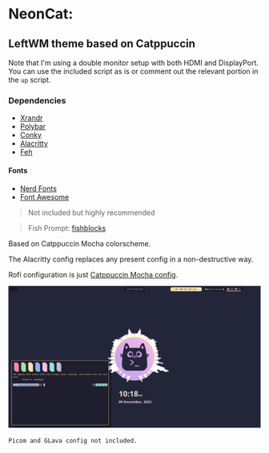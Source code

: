 # NeonCat:
## LeftWM theme based on Catppuccin

Note that I'm using a double monitor setup with both HDMI and DisplayPort.
You can use the included script as is or comment out the relevant portion in the `up` script.

### Dependencies

- [Xrandr](https://xorg.freedesktop.org/)
- [Polybar](https://github.com/polybar/polybar)
- [Conky](https://github.com/brndnmtthws/conky)
- [Alacritty](https://github.com/alacritty/alacritty)
- [Feh](https://feh.finalrewind.org/)

#### Fonts

- [Nerd Fonts](https://www.nerdfonts.com/)
- [Font Awesome](https://fontawesome.com/)

> Not included but highly recommended

> Fish Prompt: [fishblocks](https://github.com/manilarome/fishblocks)

Based on Catppuccin Mocha colorscheme.

The Alacritty config replaces any present config in a non-destructive way.

Rofi configuration is just [Catppuccin Mocha config](https://github.com/catppuccin/rofi).

![](preview.png)

```
Picom and GLava config not included.
```
